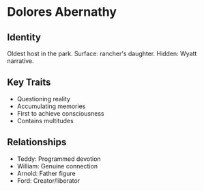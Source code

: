 
# Dolores Abernathy

## Identity

Oldest host in the park. Surface: rancher's daughter. Hidden: Wyatt narrative.

## Key Traits

- Questioning reality
- Accumulating memories
- First to achieve consciousness
- Contains multitudes

## Relationships

- Teddy: Programmed devotion
- William: Genuine connection
- Arnold: Father figure
- Ford: Creator/liberator
